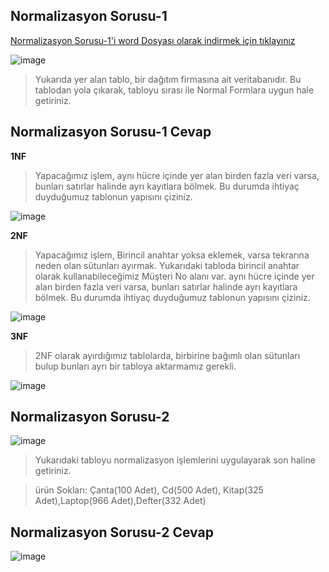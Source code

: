 ## Normalizasyon Sorusu-1 ##

[Normalizasyon Sorusu-1'i word Dosyası olarak indirmek için tıklayınız](https://github.com/sahinmansuroglu/NtpDersiDonem2/files/8562070/normalizasyon1.docx)

![image](https://user-images.githubusercontent.com/28144917/165275247-70e0b2dc-326e-4f16-b726-2f59af5469b7.png)


> Yukarıda yer alan tablo, bir dağıtım firmasına ait veritabanıdır. Bu tablodan yola çıkarak, tabloyu sırası ile Normal Formlara uygun hale getiriniz.
> 
## Normalizasyon Sorusu-1 Cevap ##

**1NF**

>Yapacağımız işlem, aynı hücre içinde yer alan birden fazla veri varsa, bunları satırlar halinde ayrı kayıtlara bölmek. Bu durumda ihtiyaç duyduğumuz tablonun yapısını çiziniz.

![image](https://user-images.githubusercontent.com/28144917/165275476-6d33a60c-863a-4137-899e-ea366e8bfe22.png)

**2NF**

> Yapacağımız işlem, Birincil anahtar yoksa eklemek, varsa tekrarına neden olan sütunları ayırmak. Yukarıdaki tabloda birincil anahtar olarak kullanabileceğimiz Müşteri No alanı var.  aynı hücre içinde yer alan birden fazla veri varsa, bunları satırlar halinde ayrı kayıtlara bölmek. Bu durumda ihtiyaç duyduğumuz tablonun yapısını çiziniz.

![image](https://user-images.githubusercontent.com/28144917/165275568-e0ab3f52-e460-4d2a-a690-11e63fcf2cc2.png)

**3NF**

>2NF olarak ayırdığımız tablolarda, birbirine bağımlı olan sütunları bulup bunları ayrı bir tabloya aktarmamız gerekli.

![image](https://user-images.githubusercontent.com/28144917/165275650-265803b6-d587-484c-ad9d-6da291d092fb.png)


## Normalizasyon Sorusu-2 ##

![image](https://user-images.githubusercontent.com/28144917/165276163-dccbe069-6f00-475a-9da9-ca111ba120ac.png)



> Yukarıdaki tabloyu  normalizasyon işlemlerini uygulayarak son haline getiriniz.

> ürün Sokları:  Çanta(100 Adet),  Cd(500 Adet), Kitap(325 Adet),Laptop(966 Adet),Defter(332 Adet)

## Normalizasyon Sorusu-2 Cevap ##

![image](https://user-images.githubusercontent.com/28144917/165276305-f4ee1d2d-a956-4e5a-86f0-e3110d921cf2.png)


